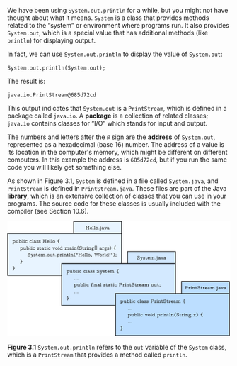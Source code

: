 We have been using `System.out.println` for a while, but you might not have thought about what it means. `System` is a class that provides methods related to the “system” or environment where programs run. It also provides `System.out`, which is a special value that has additional methods (like `println`) for displaying output.

In fact, we can use `System.out.println` to display the value of `System.out`:

```code
System.out.println(System.out);
```

The result is:

```code
java.io.PrintStream@685d72cd
```

This output indicates that `System.out` is a `PrintStream`, which is defined in a package called `java.io`. A **package** is a collection of related classes; `java.io` contains classes for “I/O” which stands for input and output.

The numbers and letters after the `@` sign are the **address** of `System.out`, represented as a hexadecimal (base 16) number. The address of a value is its location in the computer's memory, which might be different on different computers. In this example the address is `685d72cd`, but if you run the same code you will likely get something else.

As shown in Figure 3.1, `System` is defined in a file called `System.java`, and `PrintStream` is defined in `PrintStream.java`. These files are part of the Java **library**, which is an extensive collection of classes that you can use in your programs. The source code for these classes is usually included with the compiler (see Section 10.6).

![Figure 4.1 `System.out.println` refers to the `out` variable of the `System` class, which is a `PrintStream` that provides a method called `println`.](figs/system.jpg)

**Figure 3.1** `System.out.println` refers to the `out` variable of the `System` class, which is a `PrintStream` that provides a method called `println`.